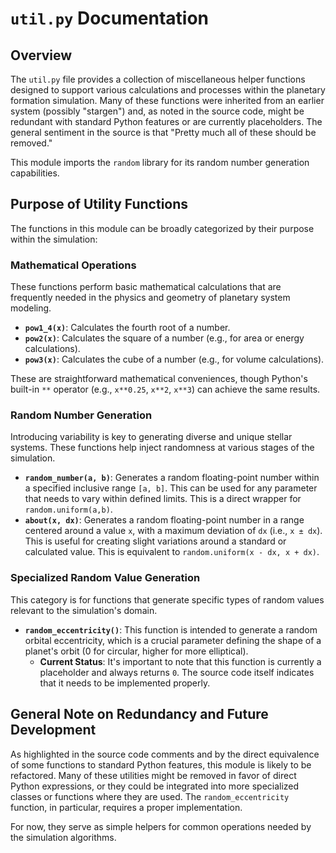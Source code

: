 # `util.py` Documentation

## Overview

The `util.py` file provides a collection of miscellaneous helper functions designed to support various calculations and processes within the planetary formation simulation. Many of these functions were inherited from an earlier system (possibly "stargen") and, as noted in the source code, might be redundant with standard Python features or are currently placeholders. The general sentiment in the source is that "Pretty much all of these should be removed."

This module imports the `random` library for its random number generation capabilities.

## Purpose of Utility Functions

The functions in this module can be broadly categorized by their purpose within the simulation:

### Mathematical Operations
These functions perform basic mathematical calculations that are frequently needed in the physics and geometry of planetary system modeling.
*   **`pow1_4(x)`**: Calculates the fourth root of a number.
*   **`pow2(x)`**: Calculates the square of a number (e.g., for area or energy calculations).
*   **`pow3(x)`**: Calculates the cube of a number (e.g., for volume calculations).

These are straightforward mathematical conveniences, though Python's built-in `**` operator (e.g., `x**0.25`, `x**2`, `x**3`) can achieve the same results.

### Random Number Generation
Introducing variability is key to generating diverse and unique stellar systems. These functions help inject randomness at various stages of the simulation.
*   **`random_number(a, b)`**: Generates a random floating-point number within a specified inclusive range `[a, b]`. This can be used for any parameter that needs to vary within defined limits. This is a direct wrapper for `random.uniform(a,b)`.
*   **`about(x, dx)`**: Generates a random floating-point number in a range centered around a value `x`, with a maximum deviation of `dx` (i.e., `x ± dx`). This is useful for creating slight variations around a standard or calculated value. This is equivalent to `random.uniform(x - dx, x + dx)`.

### Specialized Random Value Generation
This category is for functions that generate specific types of random values relevant to the simulation's domain.
*   **`random_eccentricity()`**: This function is intended to generate a random orbital eccentricity, which is a crucial parameter defining the shape of a planet's orbit (0 for circular, higher for more elliptical).
    *   **Current Status**: It's important to note that this function is currently a placeholder and always returns `0`. The source code itself indicates that it needs to be implemented properly.

## General Note on Redundancy and Future Development

As highlighted in the source code comments and by the direct equivalence of some functions to standard Python features, this module is likely to be refactored. Many of these utilities might be removed in favor of direct Python expressions, or they could be integrated into more specialized classes or functions where they are used. The `random_eccentricity` function, in particular, requires a proper implementation.

For now, they serve as simple helpers for common operations needed by the simulation algorithms.
